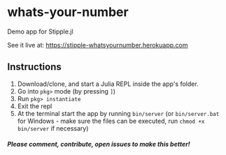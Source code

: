 # whats-your-number

Demo app for Stipple.jl

See it live at: https://stipple-whatsyournumber.herokuapp.com

## Instructions

1. Download/clone, and start a Julia REPL inside the app's folder. 
2. Go into `pkg>` mode (by pressing `]`)
3. Run `pkg> instantiate`
4. Exit the repl
5. At the terminal start the app by running `bin/server` (or `bin/server.bat` for Windows - make sure the files can be executed, run `chmod +x bin/server` if necessary)

##### Please comment, contribute, open issues to make this better! 
